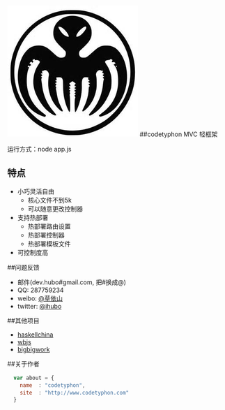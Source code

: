 ![logo](logo.jpg)
##codetyphon MVC 轻框架

运行方式：node app.js

## 特点

* 小巧灵活自由
    *  核心文件不到5k
    *  可以随意更改控制器
* 支持热部署
    * 热部署路由设置
    * 热部署控制器
    * 热部署模板文件
* 可控制度高

##问题反馈

* 邮件(dev.hubo#gmail.com, 把#换成@)
* QQ: 287759234
* weibo: [@草依山](http://weibo.com/ihubo)
* twitter: [@ihubo](http://twitter.com/ihubo)

##其他项目

* [haskellchina](http://www.haskellchina.com/) 
* [wbjs](http://www.wbjs.org/)
* [bigbigwork](http://www.bigbigwork.com)

##关于作者

```javascript
  var about = {
    name  : "codetyphon",
    site  : "http://www.codetyphon.com"
  }
```